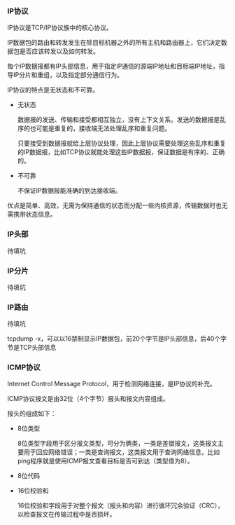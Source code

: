 ### IP协议

IP协议是TCP/IP协议族中的核心协议。

IP数据包的路由和转发发生在除目标机器之外的所有主机和路由器上，它们决定数据包是否应该转发以及如何转发。

每个IP数据报都有IP头部信息，用于指定IP通信的源端IP地址和目标端IP地址，指导IP分片和重组，以及指定部分通信行为。

IP协议的特点是无状态和不可靠。

- 无状态

  数据报的发送、传输和接受都相互独立，没有上下文关系。发送的数据报是乱序的也可能是重复的，接收端无法处理乱序和重复问题。

  只要接受到数据报就给上层协议处理，因此上层协议需要处理这些乱序和重复的IP数据报，比如TCP协议就能处理这些IP数据报，保证数据是有序的、正确的。

- 不可靠

  不保证IP数据报能准确的到达接收端。

优点是简单、高效，无需为保持通信的状态而分配一些内核资源，传输数据时也无需携带状态信息。



### IP头部

待填坑



### IP分片

待填坑



### IP路由

待填坑



tcpdump -x，可以以16禁制显示IP数据包，前20个字节是IP头部信息，后40个字节是TCP头部信息







### ICMP协议

Internet Control Message Protocol，用于检测网络连接，是IP协议的补充。

ICMP协议报文是由32位（4个字节）报头和报文内容组成。

报头的组成如下：

- 8位类型

  8位类型字段用于区分报文类型，可分为俩类，一类是差错报文，这类报文主要用于回应网络错误；一类是查询报文，这类报文用于查询网络信息，比如ping程序就是使用ICMP报文查看目标是否可到达（类型值为8）。

- 8位代码

- 16位校验和

  16位校验和字段用于对整个报文（报头和内容）进行循环冗余验证（CRC），以检查报文在传输过程中是否损坏。

